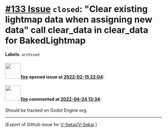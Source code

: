 # [\#133 Issue](https://github.com/V-Sekai/V-Sekai/issues/133) `closed`: "Clear existing lightmap data when assigning new data" call clear_data in clear_data for BakedLightmap
**Labels**: `archived`


#### <img src="https://avatars.githubusercontent.com/u/32321?u=c2e06a3d2b49a467aa907e54aa259516440267cc&v=4" width="50">[fire](https://github.com/fire) opened issue at [2022-02-15 22:04](https://github.com/V-Sekai/V-Sekai/issues/133):



#### <img src="https://avatars.githubusercontent.com/u/32321?u=c2e06a3d2b49a467aa907e54aa259516440267cc&v=4" width="50">[fire](https://github.com/fire) commented at [2022-04-24 13:34](https://github.com/V-Sekai/V-Sekai/issues/133#issuecomment-1107843317):

Should be tracked on Godot Engine org.


-------------------------------------------------------------------------------



[Export of Github issue for [V-Sekai/V-Sekai](https://github.com/V-Sekai/V-Sekai).]
